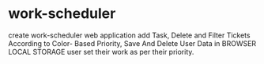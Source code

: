 # work-scheduler
create work-scheduler web application
add Task, Delete and Filter Tickets According to Color- Based Priority, Save And Delete User Data in BROWSER
LOCAL STORAGE
user set their work as per their priority.
